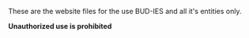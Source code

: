 These are the website files for the use BUD-IES and all it's entities only.

**Unauthorized use is prohibited**
